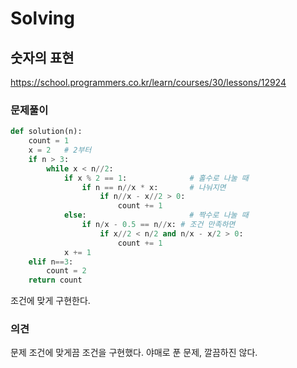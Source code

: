 # Solving

## 숫자의 표현
https://school.programmers.co.kr/learn/courses/30/lessons/12924
### 문제풀이
```python
def solution(n):
    count = 1
    x = 2   # 2부터
    if n > 3:
        while x < n//2:
            if x % 2 == 1:              # 홀수로 나눌 때
                if n == n//x * x:       # 나눠지면
                    if n//x - x//2 > 0:
                        count += 1
            else:                       # 짝수로 나눌 때
                if n/x - 0.5 == n//x: # 조건 만족하면
                    if x//2 < n/2 and n/x - x/2 > 0:
                        count += 1
            x += 1    
    elif n==3:
        count = 2
    return count
```
조건에 맞게 구현한다.
### 의견
문제 조건에 맞게끔 조건을 구현했다. 야매로 푼 문제, 깔끔하진 않다.